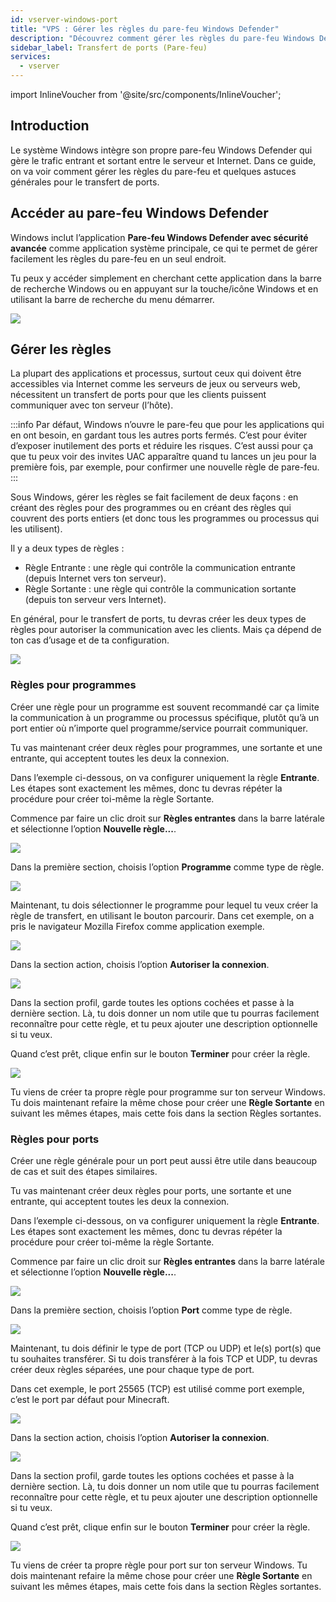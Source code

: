 ```yaml
---
id: vserver-windows-port
title: "VPS : Gérer les règles du pare-feu Windows Defender"
description: "Découvrez comment gérer les règles du pare-feu Windows Defender et optimiser le transfert de ports pour une communication serveur sécurisée → En savoir plus maintenant"
sidebar_label: Transfert de ports (Pare-feu)
services:
  - vserver
---
```


import InlineVoucher from '@site/src/components/InlineVoucher';

## Introduction

Le système Windows intègre son propre pare-feu Windows Defender qui gère le trafic entrant et sortant entre le serveur et Internet. Dans ce guide, on va voir comment gérer les règles du pare-feu et quelques astuces générales pour le transfert de ports.

<InlineVoucher />

## Accéder au pare-feu Windows Defender

Windows inclut l’application **Pare-feu Windows Defender avec sécurité avancée** comme application système principale, ce qui te permet de gérer facilement les règles du pare-feu en un seul endroit.

Tu peux y accéder simplement en cherchant cette application dans la barre de recherche Windows ou en appuyant sur la touche/icône Windows et en utilisant la barre de recherche du menu démarrer.

![](https://screensaver01.zap-hosting.com/index.php/s/MEdQwo2do8zA84m/preview)

## Gérer les règles

La plupart des applications et processus, surtout ceux qui doivent être accessibles via Internet comme les serveurs de jeux ou serveurs web, nécessitent un transfert de ports pour que les clients puissent communiquer avec ton serveur (l’hôte).

:::info
Par défaut, Windows n’ouvre le pare-feu que pour les applications qui en ont besoin, en gardant tous les autres ports fermés. C’est pour éviter d’exposer inutilement des ports et réduire les risques. C’est aussi pour ça que tu peux voir des invites UAC apparaître quand tu lances un jeu pour la première fois, par exemple, pour confirmer une nouvelle règle de pare-feu.
:::

Sous Windows, gérer les règles se fait facilement de deux façons : en créant des règles pour des programmes ou en créant des règles qui couvrent des ports entiers (et donc tous les programmes ou processus qui les utilisent).

Il y a deux types de règles :
- Règle Entrante : une règle qui contrôle la communication entrante (depuis Internet vers ton serveur).
- Règle Sortante : une règle qui contrôle la communication sortante (depuis ton serveur vers Internet).

En général, pour le transfert de ports, tu devras créer les deux types de règles pour autoriser la communication avec les clients. Mais ça dépend de ton cas d’usage et de ta configuration.

![](https://screensaver01.zap-hosting.com/index.php/s/a8HCX6ZyWfemQtN/preview)

### Règles pour programmes

Créer une règle pour un programme est souvent recommandé car ça limite la communication à un programme ou processus spécifique, plutôt qu’à un port entier où n’importe quel programme/service pourrait communiquer.

Tu vas maintenant créer deux règles pour programmes, une sortante et une entrante, qui acceptent toutes les deux la connexion.

Dans l’exemple ci-dessous, on va configurer uniquement la règle **Entrante**. Les étapes sont exactement les mêmes, donc tu devras répéter la procédure pour créer toi-même la règle Sortante.

Commence par faire un clic droit sur **Règles entrantes** dans la barre latérale et sélectionne l’option **Nouvelle règle...**.

![](https://screensaver01.zap-hosting.com/index.php/s/mnZXWgEWyxSciE4/preview)

Dans la première section, choisis l’option **Programme** comme type de règle.

![](https://screensaver01.zap-hosting.com/index.php/s/NPm9ae8BsD78An9/preview)

Maintenant, tu dois sélectionner le programme pour lequel tu veux créer la règle de transfert, en utilisant le bouton parcourir. Dans cet exemple, on a pris le navigateur Mozilla Firefox comme application exemple.

![](https://screensaver01.zap-hosting.com/index.php/s/XsS2iTa4JjXF8j5/preview)

Dans la section action, choisis l’option **Autoriser la connexion**.

![](https://screensaver01.zap-hosting.com/index.php/s/pnFz9EoxPqPT8xS/preview)

Dans la section profil, garde toutes les options cochées et passe à la dernière section. Là, tu dois donner un nom utile que tu pourras facilement reconnaître pour cette règle, et tu peux ajouter une description optionnelle si tu veux.

Quand c’est prêt, clique enfin sur le bouton **Terminer** pour créer la règle.

![](https://screensaver01.zap-hosting.com/index.php/s/dpWEYFYGtWQYkw3/preview)

Tu viens de créer ta propre règle pour programme sur ton serveur Windows. Tu dois maintenant refaire la même chose pour créer une **Règle Sortante** en suivant les mêmes étapes, mais cette fois dans la section Règles sortantes.

### Règles pour ports

Créer une règle générale pour un port peut aussi être utile dans beaucoup de cas et suit des étapes similaires.

Tu vas maintenant créer deux règles pour ports, une sortante et une entrante, qui acceptent toutes les deux la connexion.

Dans l’exemple ci-dessous, on va configurer uniquement la règle **Entrante**. Les étapes sont exactement les mêmes, donc tu devras répéter la procédure pour créer toi-même la règle Sortante.

Commence par faire un clic droit sur **Règles entrantes** dans la barre latérale et sélectionne l’option **Nouvelle règle...**.

![](https://screensaver01.zap-hosting.com/index.php/s/mnZXWgEWyxSciE4/preview)

Dans la première section, choisis l’option **Port** comme type de règle.

![](https://screensaver01.zap-hosting.com/index.php/s/eobA3wzbwQSqjpK/preview)

Maintenant, tu dois définir le type de port (TCP ou UDP) et le(s) port(s) que tu souhaites transférer. Si tu dois transférer à la fois TCP et UDP, tu devras créer deux règles séparées, une pour chaque type de port.

Dans cet exemple, le port 25565 (TCP) est utilisé comme port exemple, c’est le port par défaut pour Minecraft.

![](https://screensaver01.zap-hosting.com/index.php/s/yMco5L6ERWiLEHk/preview)

Dans la section action, choisis l’option **Autoriser la connexion**.

![](https://screensaver01.zap-hosting.com/index.php/s/pnFz9EoxPqPT8xS/preview)

Dans la section profil, garde toutes les options cochées et passe à la dernière section. Là, tu dois donner un nom utile que tu pourras facilement reconnaître pour cette règle, et tu peux ajouter une description optionnelle si tu veux.

Quand c’est prêt, clique enfin sur le bouton **Terminer** pour créer la règle.

![](https://screensaver01.zap-hosting.com/index.php/s/Ro5k6JgTF73exoH/preview)

Tu viens de créer ta propre règle pour port sur ton serveur Windows. Tu dois maintenant refaire la même chose pour créer une **Règle Sortante** en suivant les mêmes étapes, mais cette fois dans la section Règles sortantes.

<InlineVoucher />